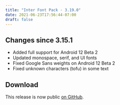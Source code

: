 ```yaml
---
title: "Inter Font Pack · 3.19.0"
date: 2021-06-23T17:56:44-07:00
draft: false
---
```


## Changes since 3.15.1

- Added full support for Android 12 Beta 2
- Updated monospace, serif, and UI fonts
- Fixed Google Sans weights on Android 12 Beta 2
- Fixed unknown characters (tofu) in some text

## Download

This release is now public [on GitHub](https://github.com/kdrag0n/inter-font-pack/releases/v3.19.0).
